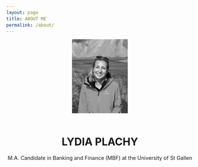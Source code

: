 ```yaml
---
layout: page
title: ABOUT ME
permalink: /about/
---
```


<center>
  
<img src="https://raw.githubusercontent.com/lydiaplachy/lydiaplachy.github.io/main/Photo_Informal43.jpeg" alt="Informal Photo" style="height: 200px; width:150px;"/>
<br><br>
  <h1>LYDIA PLACHY </h1>
  <body> M.A. Candidate in Banking and Finance (MBF) at the University of St Gallen </body>
</center> 

